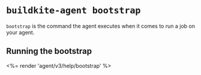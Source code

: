 # `buildkite-agent bootstrap`

`bootstrap` is the command the agent executes when it comes to run a job on
your agent.


## Running the bootstrap


<%= render 'agent/v3/help/bootstrap' %>

